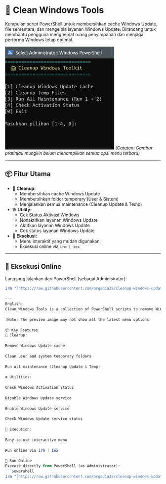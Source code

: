 # 🧹 Clean Windows Tools

Kumpulan script PowerShell untuk membersihkan cache Windows Update, file sementara, dan mengelola layanan Windows Update. Dirancang untuk membantu pengguna menghemat ruang penyimpanan dan menjaga performa Windows tetap optimal.

![Preview Menu CLI](https://raw.githubusercontent.com/argadia38/cleanup-windows-update/main/docs/menu.png)
*(Catatan: Gambar pratinjau mungkin belum menampilkan semua opsi menu terbaru)*

---

## 📦 Fitur Utama

- 🔧 **Cleanup:**
    - Membersihkan cache Windows Update
    - Membersihkan folder temporary (User & Sistem)
    - Menjalankan semua maintenance (Cleanup Update & Temp)
- ⚙️ **Utility:**
    - Cek Status Aktivasi Windows
    - Nonaktifkan layanan Windows Update
    - Aktifkan layanan Windows Update
    - Cek status layanan Windows Update
- 🚀 **Eksekusi:**
    - Menu interaktif yang mudah digunakan
    - Eksekusi online via `irm | iex`

---

## 🚀 Eksekusi Online

Langsung jalankan dari PowerShell (sebagai Administrator):

```powershell
irm "[https://raw.githubusercontent.com/argadia38/cleanup-windows-update/main/get.ps1](https://raw.githubusercontent.com/argadia38/cleanup-windows-update/main/get.ps1)" | iex ```

---
English:
Clean Windows Tools is a collection of PowerShell scripts to remove Windows Update cache, temporary system files, and manage the Windows Update service. It helps users free up disk space and maintain optimal Windows performance.

(Note: The preview image may not show all the latest menu options)

📦 Key Features
🔧 Cleanup:

Remove Windows Update cache

Clean user and system temporary folders

Run all maintenance (Cleanup Update & Temp)

⚙️ Utilities:

Check Windows Activation Status

Disable Windows Update service

Enable Windows Update service

Check Windows Update service status

🚀 Execution:

Easy-to-use interactive menu

Run online via irm | iex

🚀 Run Online
Execute directly from PowerShell (as Administrator):
```powershell
irm "[https://raw.githubusercontent.com/argadia38/cleanup-windows-update/main/get.ps1](https://raw.githubusercontent.com/argadia38/cleanup-windows-update/main/get.ps1)" | iex